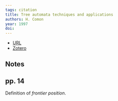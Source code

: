 ```yaml
---
tags: citation
title: Tree automata techniques and applications
authors: H. Comon
year: 1997
doi: 
---
```


- [URL](https://www.semanticscholar.org/paper/Tree-automata-techniques-and-applications-Comon/b16763765d194f440950fc6c98b7722b2537690f)
- [Zotero](zotero://select/items/@comonTreeAutomataTechniques1997)

## Notes

## pp. 14

Definition of _frontier position_.